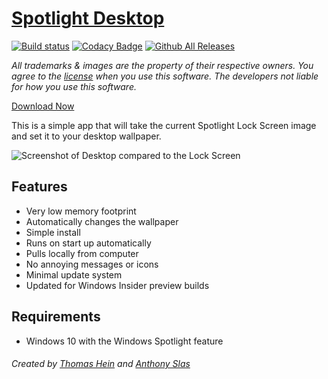 # [Spotlight Desktop](https://wallpaper.onlineth.com)

[![Build status](https://ci.appveyor.com/api/projects/status/8gvvjrrjfyn7gmdn?svg=true)](https://ci.appveyor.com/project/onlineth/spotlight-desktop) [![Codacy Badge](https://api.codacy.com/project/badge/Grade/1a5059f545b34c12b5532646618c524f)](https://www.codacy.com/app/online/Spotlight-Desktop?utm_source=github.com&amp;utm_medium=referral&amp;utm_content=onlineth/Spotlight-Desktop&amp;utm_campaign=Badge_Grade) [![Github All Releases](https://img.shields.io/github/downloads/onlineth/Spotlight-Desktop/total.svg)](https://github.com/onlineth/Spotlight-Desktop/releases/latest)

*All trademarks & images are the property of their respective owners. You agree to the [license](LICENSE) when you use this software. The developers not liable for how you use this software.*

[Download Now](https://github.com/onlineth/Spotlight-Desktop/releases)

This is a simple app that will take the current Spotlight Lock Screen image and set it to your desktop wallpaper.

![Screenshot of Desktop compared to the Lock Screen](/screenshots/comparison.png)

## Features

- Very low memory footprint
- Automatically changes the wallpaper
- Simple install
- Runs on start up automatically
- Pulls locally from computer
- No annoying messages or icons
- Minimal update system
- Updated for Windows Insider preview builds

## Requirements

- Windows 10 with the Windows Spotlight feature

###### Created by [Thomas Hein](https://onlineth.com) and [Anthony Slas](https://antho.app)
